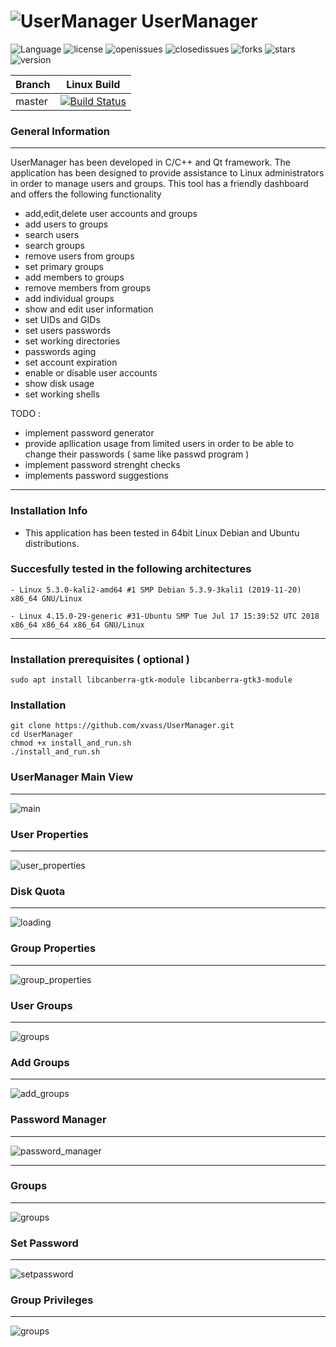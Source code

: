 

# ![UserManager](https://user-images.githubusercontent.com/12726776/80515471-b3028380-898a-11ea-9aac-f1d0e44628b5.gif)   UserManager 


![Language](https://img.shields.io/badge/Language-C%2FC%2B%2B-yellow)    ![license](https://img.shields.io/github/license/xvass/UserManager)   ![openissues](https://img.shields.io/github/issues/xvass/UserManager) ![closedissues](https://img.shields.io/github/issues-closed-raw/xvass/UserManager) ![forks](https://img.shields.io/github/forks/xvass/UserManager) ![stars](https://img.shields.io/github/stars/xvass/UserManager) ![version](https://img.shields.io/badge/version-1.0.75-brightgreen)


| Branch |  Linux Build  |
|--------|:----------------:|
| master | [![Build Status](https://travis-ci.com/xvass/UserManager.svg?branch=master)](https://travis-ci.com/xvass/UserManager) |


### General Information 

----------------------

UserManager has been developed in C/C++ and Qt framework. The application has been designed to provide assistance to Linux administrators in order to manage users and groups. This tool has a friendly dashboard and offers the following functionality 

* add,edit,delete user accounts and groups
* add users to groups
* search users
* search groups
* remove users from groups 
* set primary groups 
* add members to groups 
* remove members from groups 
* add individual groups 
* show and edit user information 
* set UIDs and GIDs
* set users passwords 
* set working directories
* passwords aging
* set account expiration
* enable or disable user accounts
* show disk usage
* set working shells

TODO :

* implement password generator 
* provide apllication usage from limited users in order to be able to change their passwords ( same like passwd program )
* implement password strenght checks
* implements password suggestions 

------------------


### Installation Info 

* This application has been tested in 64bit Linux Debian and Ubuntu distributions.  


### Succesfully tested in the following architectures
~~~~~~~~~~~~~~~~~~~~~~~~~~~~~~~~~~~~~~~~~~~~~~~~~~~~~~~~~~~~
- Linux 5.3.0-kali2-amd64 #1 SMP Debian 5.3.9-3kali1 (2019-11-20) x86_64 GNU/Linux

- Linux 4.15.0-29-generic #31-Ubuntu SMP Tue Jul 17 15:39:52 UTC 2018 x86_64 x86_64 x86_64 GNU/Linux
~~~~~~~~~~~~~~~~~~~~~~~~~~~~~~~~~~~~~~~~~~~~~~~~~~~~~~~~~~~~

------------------

### Installation prerequisites ( optional )

~~~~~~~~~~~~~~~~~~~~~~~~~~~~~~~~~~~~~~~~~~~~~~~~~~~~~~~~~~~~
sudo apt install libcanberra-gtk-module libcanberra-gtk3-module
~~~~~~~~~~~~~~~~~~~~~~~~~~~~~~~~~~~~~~~~~~~~~~~~~~~~~~~~~~~~

### Installation 
~~~~~~~~~~~~~~~~~~~~~~~~~~~~~~~~~~~~~~~~~~~~~~~~~~~~~~~~~~~
git clone https://github.com/xvass/UserManager.git
cd UserManager
chmod +x install_and_run.sh
./install_and_run.sh
~~~~~~~~~~~~~~~~~~~~~~~~~~~~~~~~~~~~~~~~~~~~~~~~~~~~~~~~~~~

### UserManager Main View
------------------------

![main](https://user-images.githubusercontent.com/12726776/30857766-aa6a1c96-a2c5-11e7-8210-9666b0949e24.PNG)

### User Properties
------------------

![user_properties](https://cloud.githubusercontent.com/assets/12726776/19657721/0139518c-9a2e-11e6-922f-27656a68bed4.PNG)

### Disk Quota
--------------

![loading](https://user-images.githubusercontent.com/12726776/30857814-d3fcc20c-a2c5-11e7-993b-6ec3f8aad7fd.PNG) 

### Group Properties
-------------------

![group_properties](https://user-images.githubusercontent.com/12726776/30582746-840576ba-9d2d-11e7-95cb-9c3cbeb957de.PNG)


### User Groups
--------------

![groups](https://cloud.githubusercontent.com/assets/12726776/19677661/ff30ea24-9aa2-11e6-8e16-1f9f001186d7.PNG)


### Add Groups
-------------

![add_groups](https://cloud.githubusercontent.com/assets/12726776/19677652/f4d972e4-9aa2-11e6-9fe5-09f6cd91864a.PNG)

### Password Manager
-------------------

![password_manager](https://cloud.githubusercontent.com/assets/12726776/19719422/7be2f682-9b72-11e6-86fe-5dfa13fcba3e.PNG)

------------------

### Groups
-----------

![groups](https://user-images.githubusercontent.com/12726776/30519031-68528cbc-9b95-11e7-93c6-32f382ec7783.PNG)

### Set Password 
----------------

![setpassword](https://user-images.githubusercontent.com/12726776/30519036-8d2a8ce2-9b95-11e7-8fb8-890db6880149.PNG)

### Group Privileges
--------------------

![groups](https://user-images.githubusercontent.com/12726776/30855524-f5ba60d2-a2bd-11e7-96ee-9a07814cdd11.PNG)

